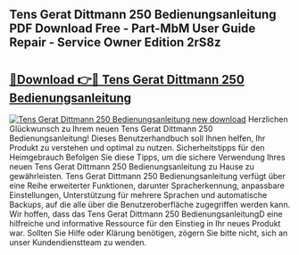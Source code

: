 ## Tens Gerat Dittmann 250 Bedienungsanleitung PDF Download Free - Part-MbM User Guide Repair - Service Owner Edition 2rS8z

# <h2><a href="http://df1ml4m.blite.top/?on=Tens+Gerat+Dittmann+250+Bedienungsanleitung">🔗Download 👉🔴 Tens Gerat Dittmann 250 Bedienungsanleitung</a></h2>

[![Tens Gerat Dittmann 250 Bedienungsanleitung new download](https://i.imgur.com/lujVjoI.png)](http://df1ml4m.blite.top/?on=Tens+Gerat+Dittmann+250+Bedienungsanleitung)
Herzlichen Glückwunsch zu Ihrem neuen Tens Gerat Dittmann 250 Bedienungsanleitung! Dieses Benutzerhandbuch soll Ihnen helfen, Ihr Produkt zu verstehen und optimal zu nutzen. Sicherheitstipps für den Heimgebrauch Befolgen Sie diese Tipps, um die sichere Verwendung Ihres neuen Tens Gerat Dittmann 250 Bedienungsanleitung zu Hause zu gewährleisten. Tens Gerat Dittmann 250 Bedienungsanleitung verfügt über eine Reihe erweiterter Funktionen, darunter Spracherkennung, anpassbare Einstellungen, Unterstützung für mehrere Sprachen und automatische Backups, auf die alle über die Benutzeroberfläche zugegriffen werden kann. Wir hoffen, dass das Tens Gerat Dittmann 250 BedienungsanleitungD eine hilfreiche und informative Ressource für den Einstieg in Ihr neues Produkt war. Sollten Sie Hilfe oder Klärung benötigen, zögern Sie bitte nicht, sich an unser Kundendienstteam zu wenden.
